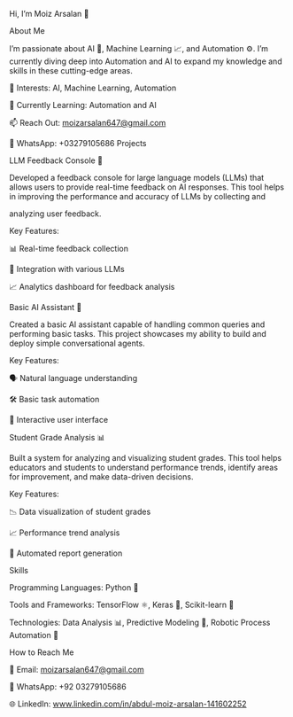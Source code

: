 Hi, I’m Moiz Arsalan 👋

About Me

I’m passionate about AI 🤖, Machine Learning 📈, and Automation ⚙️. I’m currently diving deep into Automation and AI to expand my knowledge and skills in these cutting-edge areas.

👀 Interests: AI, Machine Learning, Automation

🌱 Currently Learning: Automation and AI

📫 Reach Out: moizarsalan647@gmail.com

💬 WhatsApp: +03279105686
Projects

LLM Feedback Console 📝

Developed a feedback console for large language models (LLMs) that allows users to provide real-time feedback on AI responses. This tool helps in improving the performance and accuracy of LLMs by collecting and

analyzing user feedback.

Key Features:

📊 Real-time feedback collection

🔄 Integration with various LLMs

📈 Analytics dashboard for feedback analysis

Basic AI Assistant 🤖

Created a basic AI assistant capable of handling common queries and performing basic tasks. This project showcases my ability to build and deploy simple conversational agents.

Key Features:

🗣️ Natural language understanding

🛠️ Basic task automation

🌟 Interactive user interface

Student Grade Analysis 📊

Built a system for analyzing and visualizing student grades. This tool helps educators and students to understand performance trends, identify areas for improvement, and make data-driven decisions.

Key Features:

📉 Data visualization of student grades

📈 Performance trend analysis

📑 Automated report generation

Skills

Programming Languages: Python 🐍

Tools and Frameworks: TensorFlow ⚛️, Keras 🌟, Scikit-learn 🔬

Technologies: Data Analysis 📊, Predictive Modeling 🔮, Robotic Process Automation 🤖

How to Reach Me

📧 Email:    moizarsalan647@gmail.com

💬 WhatsApp: +92 03279105686

🌐 LinkedIn: www.linkedin.com/in/abdul-moiz-arsalan-141602252
